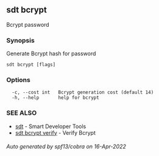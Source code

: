 ## sdt bcrypt

Bcrypt password

### Synopsis

Generate Bcrypt hash for password

```
sdt bcrypt [flags]
```

### Options

```
  -c, --cost int   Bcrypt generation cost (default 14)
  -h, --help       help for bcrypt
```

### SEE ALSO

* [sdt](sdt.md)	 - Smart Developer Tools
* [sdt bcrypt verify](sdt_bcrypt_verify.md)	 - Verify Bcrypt

###### Auto generated by spf13/cobra on 16-Apr-2022
